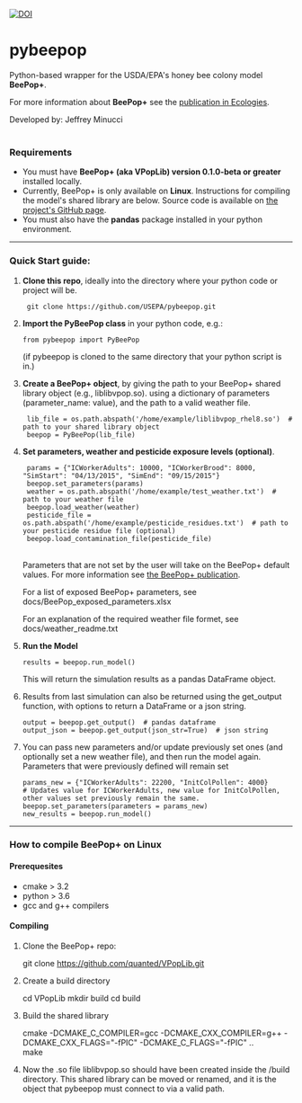 [![DOI](https://zenodo.org/badge/DOI/10.5281/zenodo.3461089.svg)](https://doi.org/10.5281/zenodo.3461089)


# pybeepop
Python-based wrapper for the USDA/EPA's honey bee colony model **BeePop+**.

For more information about **BeePop+** see the [publication in Ecologies](https://doi.org/10.3390/ecologies3030022).

Developed by: Jeffrey Minucci
<br><br>

### Requirements

* You must have **BeePop+ (aka VPopLib) version 0.1.0-beta or greater** installed locally. 
* Currently, BeePop+ is only available on **Linux**. Instructions for compiling the model's shared library are below. Source code is available on [the project's GitHub page](https://github.com/quanted/vpoplib]).
* You must also have the **pandas** package installed in your python environment.

---

### Quick Start guide:

1. **Clone this repo**, ideally into the directory where your python code or project will be.

        git clone https://github.com/USEPA/pybeepop.git
        
2.  **Import the PyBeePop class** in your python code, e.g.:
    
        from pybeepop import PyBeePop
    
    (if pybeepop is cloned to the same directory that your python script is in.)
  
  
3. **Create a BeePop+ object**, by giving the path to your BeePop+ shared library object (e.g., liblibvpop.so). using a dictionary of parameters (parameter_name: value), and the path to a valid weather file.


        lib_file = os.path.abspath('/home/example/liblibvpop_rhel8.so')  # path to your shared library object
        beepop = PyBeePop(lib_file)
        

4. **Set parameters, weather and pesticide exposure levels (optional)**.

        params = {"ICWorkerAdults": 10000, "ICWorkerBrood": 8000, "SimStart": "04/13/2015", "SimEnd": "09/15/2015"}
        beepop.set_parameters(params)
        weather = os.path.abspath('/home/example/test_weather.txt')  # path to your weather file
        beepop.load_weather(weather)
        pesticide_file = os.path.abspath('/home/example/pesticide_residues.txt')  # path to your pesticide residue file (optional)
        beepop.load_contamination_file(pesticide_file)
     
    <br>Parameters that are not set by the user will take on the BeePop+ default values. For more information see [the BeePop+ publication](https://doi.org/10.3390/ecologies3030022).
    
    For a list of exposed BeePop+ parameters, see docs/BeePop_exposed_parameters.xlsx
    
    For an explanation of the required weather file formet, see docs/weather_readme.txt
    
5. **Run the Model** 
    ```
    results = beepop.run_model()
    ```
    This will return the simulation results as a pandas DataFrame object. 

6. Results from last simulation can also be returned using the get_output function, with options to return a DataFrame or a json string.
    ```
    output = beepop.get_output()  # pandas dataframe
    output_json = beepop.get_output(json_str=True)  # json string
    ```

7. You can pass new parameters and/or update previously set ones (and optionally set a new weather file), and then run the model again. Parameters that were previously defined will remain set

    ```
    params_new = {"ICWorkerAdults": 22200, "InitColPollen": 4000}
    # Updates value for ICWorkerAdults, new value for InitColPollen, other values set previously remain the same.
    beepop.set_parameters(parameters = params_new)
    new_results = beepop.run_model()
    ```
---

### How to compile BeePop+ on Linux

#### Prerequesites
* cmake > 3.2
* python > 3.6
* gcc and g++ compilers

#### Compiling

1. Clone the BeePop+ repo:

    git clone https://github.com/quanted/VPopLib.git
    
2. Create a build directory

    cd VPopLib
    mkdir build
    cd build
    
3. Build the shared library 

    cmake -DCMAKE_C_COMPILER=gcc -DCMAKE_CXX_COMPILER=g++ -DCMAKE_CXX_FLAGS="-fPIC" -DCMAKE_C_FLAGS="-fPIC" ..  	
    make
 
4. Now the .so file liblibvpop.so should have been created inside the /build directory. This shared library can be moved or renamed, and it is the object that pybeepop must connect to via a valid path.